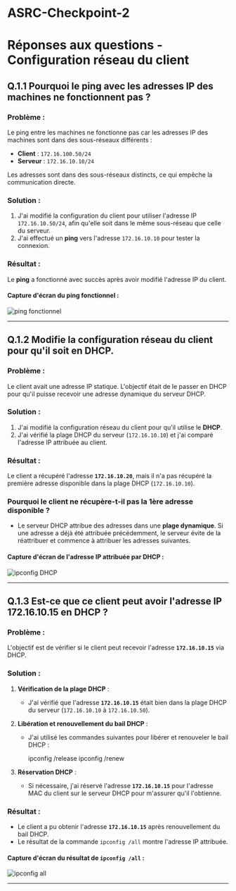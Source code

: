 # ASRC-Checkpoint-2
# Réponses aux questions - Configuration réseau du client

## Q.1.1 Pourquoi le ping avec les adresses IP des machines ne fonctionnent pas ?
### Problème :
Le ping entre les machines ne fonctionne pas car les adresses IP des machines sont dans des sous-réseaux différents :
- **Client** : `172.16.100.50/24`
- **Serveur** : `172.16.10.10/24`

Les adresses sont dans des sous-réseaux distincts, ce qui empêche la communication directe.

### Solution :

1. J'ai modifié la configuration du client pour utiliser l'adresse IP `172.16.10.50/24`, afin qu'elle soit dans le même sous-réseau que celle du serveur.
2. J'ai effectué un **ping** vers l'adresse `172.16.10.10` pour tester la connexion.

### Résultat :
Le **ping** a fonctionné avec succès après avoir modifié l'adresse IP du client.

#### Capture d'écran du **ping fonctionnel** :

![ping fonctionnel](path/to/screenshot.png)

---

## Q.1.2 Modifie la configuration réseau du client pour qu'il soit en DHCP. 
### Problème :
Le client avait une adresse IP statique. L'objectif était de le passer en DHCP pour qu'il puisse recevoir une adresse dynamique du serveur DHCP.

### Solution :
1. J'ai modifié la configuration réseau du client pour qu'il utilise le **DHCP**.
2. J'ai vérifié la plage DHCP du serveur (`172.16.10.10`) et j'ai comparé l'adresse IP attribuée au client.

### Résultat :
Le client a récupéré l'adresse **`172.16.10.20`**, mais il n'a pas récupéré la première adresse disponible dans la plage DHCP (`172.16.10.10`).

### Pourquoi le client ne récupère-t-il pas la 1ère adresse disponible ?
- Le serveur DHCP attribue des adresses dans une **plage dynamique**. Si une adresse a déjà été attribuée précédemment, le serveur évite de la réattribuer et commence à attribuer les adresses suivantes.


#### Capture d'écran de l'adresse IP attribuée par DHCP :

![ipconfig DHCP](https://github.com/AhmedNady90/ASRC-Checkpoint-2/commit/7ca8ab572553d044fee6161665e2b99afe95650d)

---

## Q.1.3 Est-ce que ce client peut avoir l'adresse IP 172.16.10.15 en DHCP ?
### Problème :
L'objectif est de vérifier si le client peut recevoir l'adresse **`172.16.10.15`** via DHCP.

### Solution :
1. **Vérification de la plage DHCP** :
   - J'ai vérifié que l'adresse **`172.16.10.15`** était bien dans la plage DHCP du serveur (`172.16.10.10` à `172.16.10.50`).
2. **Libération et renouvellement du bail DHCP** :
   - J'ai utilisé les commandes suivantes pour libérer et renouveler le bail DHCP :
  
     ipconfig /release
     ipconfig /renew
    
3. **Réservation DHCP** :
   - Si nécessaire, j'ai réservé l'adresse **`172.16.10.15`** pour l'adresse MAC du client sur le serveur DHCP pour m'assurer qu'il l'obtienne.

### Résultat :
- Le client a pu obtenir l'adresse **`172.16.10.15`** après renouvellement du bail DHCP.
- Le résultat de la commande `ipconfig /all` montre l'adresse IP attribuée.

#### Capture d'écran du résultat de `ipconfig /all` :

![ipconfig all](path/to/screenshot3.png)

---
